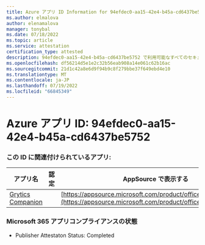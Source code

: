 ```yaml
---
title: Azure アプリ ID Information for 94efdec0-aa15-42e4-b45a-cd6437be5752
ms.author: elmalova
author: elenamalova
manager: tonybal
ms.date: 07/18/2022
ms.topic: article
ms.service: attestation
certification_type: attested
description: 94efdec0-aa15-42e4-b45a-cd6437be5752 で利用可能なすべてのセキュリティとコンプライアンス情報。
ms.openlocfilehash: df56214d5e1e2c32b56eab908a14e061c62b16ac
ms.sourcegitcommit: 21d1c42a8e6d9f94b9c8f279bbe37f649ebd4e10
ms.translationtype: MT
ms.contentlocale: ja-JP
ms.lasthandoff: 07/19/2022
ms.locfileid: "66845349"
---
```

# <a name="azure-app-id-94efdec0-aa15-42e4-b45a-cd6437be5752"></a>Azure アプリ ID: 94efdec0-aa15-42e4-b45a-cd6437be5752


### <a name="apps-associated-with-this-id"></a>この ID に関連付けられているアプリ:
| **アプリ名** | **認定** | **AppSource で表示する** |
|--------------|---------------|-----------------------|
| [Grytics Companion](../forward/WA200004217.md) |  | [https://appsource.microsoft.com/product/office/WA200004217](https://appsource.microsoft.com/product/office/WA200004217) |

### <a name="microsoft-365-app-compliance-status"></a>Microsoft 365 アプリコンプライアンスの状態
- Publisher Attestaton Status: Completed
